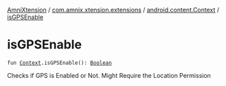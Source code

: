 [AmniXtension](../../index.md) / [com.amnix.xtension.extensions](../index.md) / [android.content.Context](index.md) / [isGPSEnable](./is-g-p-s-enable.md)

# isGPSEnable

`fun `[`Context`](https://developer.android.com/reference/android/content/Context.html)`.isGPSEnable(): `[`Boolean`](https://kotlinlang.org/api/latest/jvm/stdlib/kotlin/-boolean/index.html)

Checks if GPS is Enabled or Not. Might Require the Location Permission

